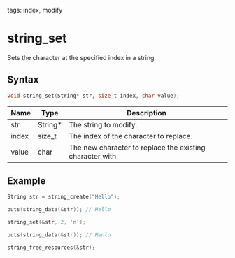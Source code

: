 tags: index, modify

# string_set

Sets the character at the specified index in a string.

## Syntax

```c
void string_set(String* str, size_t index, char value);
```

| Name | Type | Description |
| --- | --- | --- |
| str | String* | The string to modify. |
| index | size_t | The index of the character to replace. |
| value | char | The new character to replace the existing character with. |

## Example

```c
String str = string_create("Hello");

puts(string_data(&str)); // Hello

string_set(&str, 2, 'n');

puts(string_data(&str)); // Henlo

string_free_resources(&str);

```